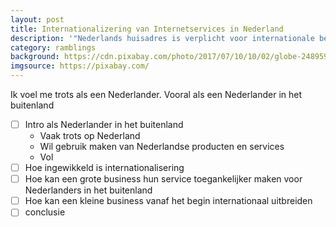```yaml
---
layout: post
title: Internationalizering van Internetservices in Nederland
description: '"Nederlands huisadres is verplicht voor internationale bestellingen"'
category: ramblings
background: https://cdn.pixabay.com/photo/2017/07/10/10/02/globe-2489596_1280.jpg
imgsource: https://pixabay.com/
---
```


Ik voel me trots als een Nederlander. Vooral als een Nederlander in het buitenland



- [ ] Intro als Nederlander in het buitenland
  - Vaak trots op Nederland
  - Wil gebruik maken van Nederlandse producten en services
  - Vol 
- [ ] Hoe ingewikkeld is internationalisering
- [ ] Hoe kan een grote business hun service toegankelijker maken voor Nederlanders in het buitenland
- [ ] Hoe kan een kleine business vanaf het begin internationaal uitbreiden
- [ ] conclusie